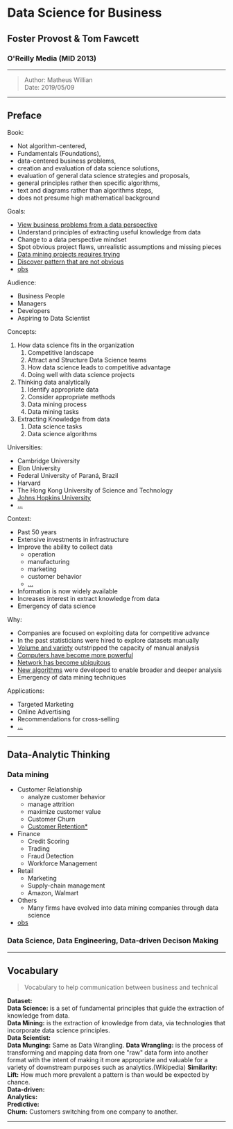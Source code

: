 # Data Science for Business
## Foster Provost & Tom Fawcett
### O'Reilly Media (MID 2013)

---
> Author: Matheus Willian  
> Date: 2019/05/09 
<!--
> Estimated Time: 14 h  
> Elapsed Time: 2h
-->

---

Preface
---

Book:

- Not algorithm-centered,
- Fundamentals (Foundations),
- data-centered business problems,
- creation and evaluation of data science solutions,
- evaluation of general data science strategies and proposals,
- general principles rather then specific algorithms,
- text and diagrams rather than algorithms steps,
- does not presume high mathematical background

Goals:
- [View business problems from a data perspective](# "Problems and Solutions")
- Understand principles of extracting useful knowledge from data
- Change to a data perspective mindset
- Spot obvious project flaws, unrealistic assumptions and missing pieces
- [Data mining projects requires trying](# "Solutions that did not work at first")
- [Discover pattern that are not obvious](# "Hurricane Example")
- [obs](# "make a dynamic for each at the end")

Audience:

- Business People
- Managers
- Developers
- Aspiring to Data Scientist

Concepts:

1. How data science fits in the organization
   1. Competitive landscape
   2. Attract and Structure Data Science teams
   3. How data science leads to competitive advantage
   4. Doing well with data science projects
1. Thinking data analytically
   1. Identify appropriate data
   1. Consider appropriate methods
   1. Data mining process
   1. Data mining tasks 
1. Extracting Knowledge from data
   1. Data science tasks
   2. Data science algorithms

Universities:

- Cambridge University
- Elon University
- Federal University of Paraná, Brazil
- Harvard
- The Hong Kong University of Science and Technology
- [Johns Hopkins University](# "Cloudera")
- [...](http://data-science-for-biz.com/adopters.html)
  
Context:

- Past 50 years
- Extensive investments in infrastructure
- Improve the ability to collect data
  - operation
  - manufacturing
  - marketing
  - customer behavior
  - [...](# "search for more examples")
- Information is now widely available
- Increases interest in extract knowledge from data
- Emergency of data science

Why:

- Companies are focused on exploiting data for competitive advance
- In the past statisticians were hired to explore datasets manually
- [Volume and variety](# "Big Data") outstripped the capacity of manual analysis
- [Computers have become more powerful](# "Distributed Computing")
- [Network has become ubiquitous](# "Cloud")
- [New algorithms](# "Algorithms Timeline") were developed to enable broader and deeper analysis
- Emergency of data mining techniques

Applications:

- Targeted Marketing
- Online Advertising
- Recommendations for cross-selling
- [...](# "Search for more")

---

Data-Analytic Thinking
---

### Data mining

- Customer Relationship
  - analyze customer behavior
  - manage attrition
  - maximize customer value
  - Customer Churn
  - [Customer Retention*](# "Still major use of data mining?")
- Finance
  - Credit Scoring
  - Trading
  - Fraud Detection
  - Workforce Management
- Retail
  - Marketing
  - Supply-chain management
  - Amazon, Walmart
- Others
  - Many firms have evolved into data mining companies through data science
- [obs](# "Get big companies examples for each")

### Data Science, Data Engineering, Data-driven Decison Making







---

Vocabulary
---

> Vocabulary to help communication between business and technical

**Dataset:**  
**Data Science:** is a set of fundamental principles that guide the extraction of knowledge from data.  
**Data Mining:** is the extraction of knowledge from data, via technologies that incorporate data science principles.  
**Data Scientist:**  
**Data Munging:** Same as Data Wrangling. 
**Data Wrangling:** is the process of transforming and mapping data from one "raw" data form into another format with the intent of making it more appropriate and valuable for a variety of downstream purposes such as analytics.(Wikipedia)
**Similarity:**  
**Lift:** How much more prevalent a pattern is than would be expected by chance.  
**Data-driven:**  
**Analytics:**  
**Predictive:**  
**Churn:**  Customers switching from one company to another.

---
